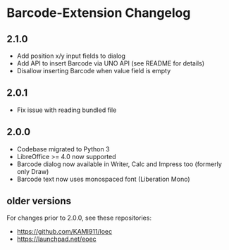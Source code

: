 # Barcode-Extension Changelog

## 2.1.0
* Add position x/y input fields to dialog
* Add API to insert Barcode via UNO API (see README for details)
* Disallow inserting Barcode when value field is empty

## 2.0.1
* Fix issue with reading bundled file

## 2.0.0
* Codebase migrated to Python 3
* LibreOffice >= 4.0 now supported
* Barcode dialog now available in Writer, Calc and Impress too (formerly only Draw)
* Barcode text now uses monospaced font (Liberation Mono)

## older versions

For changes prior to 2.0.0, see these repositories:
* https://github.com/KAMI911/loec
* https://launchpad.net/eoec

